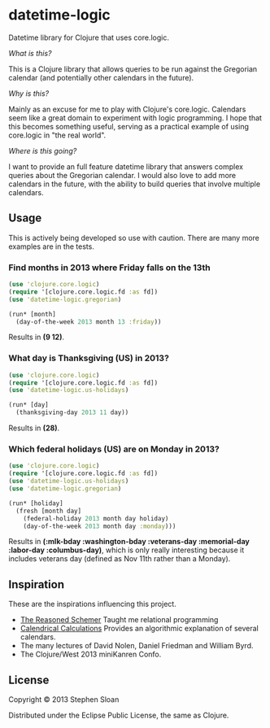 # datetime-logic

Datetime library for Clojure that uses core.logic.

_What is this?_

This is a Clojure library that allows queries to be run against the Gregorian calendar (and potentially other calendars in the future).

_Why is this?_

Mainly as an excuse for me to play with Clojure's core.logic.  Calendars seem like a great domain to experiment with logic programming.  I hope that this becomes something useful, serving as a practical example of using core.logic in "the real world".

_Where is this going?_

I want to provide an full feature datetime library that answers complex queries about the Gregorian calendar.  I would also love to add more calendars in the future, with the ability to build queries that involve multiple calendars.

## Usage

This is actively being developed so use with caution.  There are many more examples are in the tests.

### Find months in 2013 where Friday falls on the 13th

```clojure
(use 'clojure.core.logic)
(require '[clojure.core.logic.fd :as fd])
(use 'datetime-logic.gregorian)

(run* [month]
  (day-of-the-week 2013 month 13 :friday))
```

Results in __(9 12)__.

### What day is Thanksgiving (US) in 2013?

```clojure
(use 'clojure.core.logic)
(require '[clojure.core.logic.fd :as fd])
(use 'datetime-logic.us-holidays)

(run* [day]
  (thanksgiving-day 2013 11 day))
```

Results in __(28)__.

### Which federal holidays (US) are on Monday in 2013?

```clojure
(use 'clojure.core.logic)
(require '[clojure.core.logic.fd :as fd])
(use 'datetime-logic.us-holidays)
(use 'datetime-logic.gregorian)

(run* [holiday]
  (fresh [month day]
    (federal-holiday 2013 month day holiday)
    (day-of-the-week 2013 month day :monday)))
```

Results in __(:mlk-bday :washington-bday :veterans-day :memorial-day :labor-day :columbus-day)__, which is only really interesting because it includes veterans day (defined as Nov 11th rather than a Monday).

## Inspiration

These are the inspirations influencing this project.

- [The Reasoned Schemer](http://mitpress.mit.edu/books/reasoned-schemer) Taught me relational programming
- [Calendrical Calculations](http://emr.cs.iit.edu/home/reingold/calendar-book/third-edition/) Provides an algorithmic explanation of several calendars.
- The many lectures of David Nolen, Daniel Friedman and William Byrd.
- The Clojure/West 2013 miniKanren Confo.

## License

Copyright © 2013 Stephen Sloan

Distributed under the Eclipse Public License, the same as Clojure.
